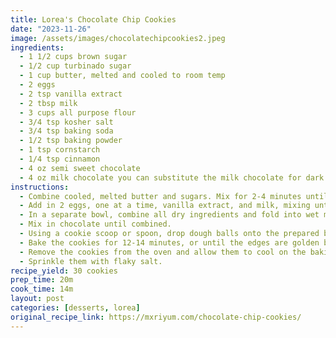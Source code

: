 ```yaml
---
title: Lorea's Chocolate Chip Cookies
date: "2023-11-26"
image: /assets/images/chocolatechipcookies2.jpeg
ingredients:
  - 1 1/2 cups brown sugar
  - 1/2 cup turbinado sugar
  - 1 cup butter, melted and cooled to room temp
  - 2 eggs
  - 2 tsp vanilla extract
  - 2 tbsp milk
  - 3 cups all purpose flour
  - 3/4 tsp kosher salt
  - 3/4 tsp baking soda
  - 1/2 tsp baking powder
  - 1 tsp cornstarch
  - 1/4 tsp cinnamon
  - 4 oz semi sweet chocolate
  - 4 oz milk chocolate you can substitute the milk chocolate for dark if you'd like
instructions:
  - Combine cooled, melted butter and sugars. Mix for 2-4 minutes until well combined.
  - Add in 2 eggs, one at a time, vanilla extract, and milk, mixing until just combined.
  - In a separate bowl, combine all dry ingredients and fold into wet mixture.
  - Mix in chocolate until combined.
  - Using a cookie scoop or spoon, drop dough balls onto the prepared baking sheet. Make sure to leave enough space between each cookie to allow for spreading while baking.
  - Bake the cookies for 12-14 minutes, or until the edges are golden brown and the center is set.
  - Remove the cookies from the oven and allow them to cool on the baking sheet for 5 minutes before transferring them to a wire rack to cool completely.
  - Sprinkle them with flaky salt.
recipe_yield: 30 cookies
prep_time: 20m
cook_time: 14m
layout: post
categories: [desserts, lorea]
original_recipe_link: https://mxriyum.com/chocolate-chip-cookies/
---
```

